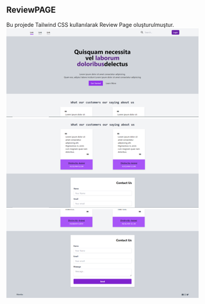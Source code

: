 ## ReviewPAGE 
Bu projede Tailwind CSS kullanılarak Review Page oluşturulmuştur. 
![1](/Hafta-5/TailwindCSS/Odev2/ReviewPAGE/img/1.png)
![2](/Hafta-5/TailwindCSS/Odev2/ReviewPAGE/img/2.png)
![3](/Hafta-5/TailwindCSS/Odev2/ReviewPAGE/img/3.png)